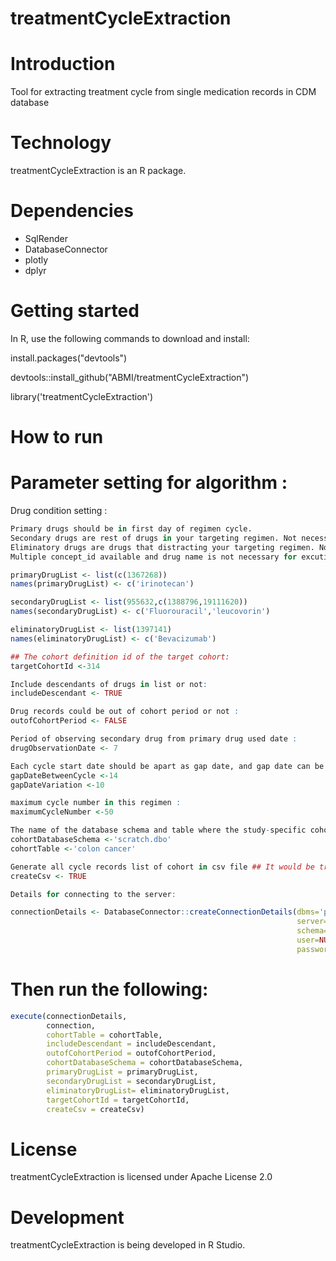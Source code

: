 # treatmentCycleExtraction

Introduction
==========
Tool for extracting treatment cycle from single medication records in CDM database

Technology
==========
treatmentCycleExtraction is an R package.

Dependencies
============
* SqlRender
* DatabaseConnector
* plotly
* dplyr

Getting started
============
In R, use the following commands to download and install:

install.packages("devtools")

devtools::install_github("ABMI/treatmentCycleExtraction")

library('treatmentCycleExtraction')

How to run
============
# Parameter setting for algorithm :

Drug condition setting :
```r
Primary drugs should be in first day of regimen cycle.
Secondary drugs are rest of drugs in your targeting regimen. Not necessary for excuting but recommanded.
Eliminatory drugs are drugs that distracting your targeting regimen. Not necessary for excuting.
Multiple concept_id available and drug name is not necessary for excuting.

primaryDrugList <- list(c(1367268))
names(primaryDrugList) <- c('irinotecan')

secondaryDrugList <- list(955632,c(1388796,19111620))
names(secondaryDrugList) <- c('Fluorouracil','leucovorin')

eliminatoryDrugList <- list(1397141)
names(eliminatoryDrugList) <- c('Bevacizumab')

## The cohort definition id of the target cohort:
targetCohortId <-314

Include descendants of drugs in list or not:
includeDescendant <- TRUE

Drug records could be out of cohort period or not :
outofCohortPeriod <- FALSE

Period of observing secondary drug from primary drug used date :
drugObservationDate <- 7

Each cycle start date should be apart as gap date, and gap date can be in range of +- date as gap date variation :
gapDateBetweenCycle <-14
gapDateVariation <-10

maximum cycle number in this regimen :
maximumCycleNumber <-50

The name of the database schema and table where the study-specific cohorts will be instantiated:
cohortDatabaseSchema <-'scratch.dbo'
cohortTable <-'colon cancer'

Generate all cycle records list of cohort in csv file ## It would be treatment episode table later...
createCsv <- TRUE

Details for connecting to the server:

connectionDetails <- DatabaseConnector::createConnectionDetails(dbms='pdw',
                                                                server=Sys.getenv("PDW_SERVER"),
                                                                schema='cdmDatabaseSchema',
                                                                user=NULL,
                                                                password=NULL)
```

# Then run the following:
```r
execute(connectionDetails,
        connection,
        cohortTable = cohortTable,
        includeDescendant = includeDescendant,
        outofCohortPeriod = outofCohortPeriod,
        cohortDatabaseSchema = cohortDatabaseSchema,
        primaryDrugList = primaryDrugList,
        secondaryDrugList = secondaryDrugList,
        eliminatoryDrugList= eliminatoryDrugList,
        targetCohortId = targetCohortId,
        createCsv = createCsv)
```
License
=======
  treatmentCycleExtraction is licensed under Apache License 2.0

Development
===========
  treatmentCycleExtraction is being developed in R Studio.

